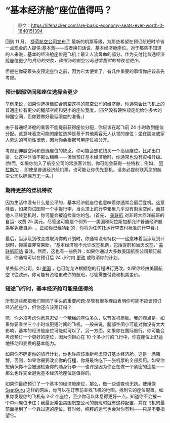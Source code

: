 # “基本经济舱”座位值得吗？

> 原文：<https://lifehacker.com/are-basic-economy-seats-ever-worth-it-1840151394>

回到 11 月， [捷蓝航空公司宣布了](https://thepointsguy.com/news/jetblue-rolls-out-blue-basic-fares-as-it-battles-budget-rivals/) 最新的机票等级，为那些希望在预订航班时节省一点现金的人提供:基本蓝——或者换句话说，基本经济舱座位。对于那些不知道的人来说，基本的经济舱座位是飞机上最让人流鼻血的部分。作为支付比普通经济舱座位更少的*费用的交换，你得到的航空公司通常提供的特权也更少。*



但是在你硬着头皮预定座位之前，因为它太便宜了，有几件重要的事情你应该首先考虑。

### 预计腿部空间和座位选择会更少

举例来说，如果你选择像联合航空这样的航空公司的经济舱，你通常会比飞机上的普通座位有更少的腿部空间和更小的座位宽度。(虽然没有硬性规定能给你多大的伸腿空间，但你要做好最低限度的准备。)

由于普通经济舱的乘客不能提前获得座位分配，你应该在起飞前 24 小时收到座位分配。这意味着您可能的座位选择是基于其他乘客无人认领的座位；坐在朋友或家人旁边的可能性很低，因为你会根据可用座位被分开。

考虑到伸腿空间和首选座位的缺乏，你可能会想花钱买一个高级座位，比如出口排，让这种体验不那么糟糕——但当预订基本经济舱时，你通常也没有资格升级。(然而，如果你加入了航空公司的常旅客计划，你可能会获得一些特权；例如， [阿拉斯加](https://thepointsguy.com/guide/compare-basic-economy-fares/) ，即使是普通经济舱机票，也可能让你优先登机。请务必提前联系您的航空公司以确保万无一失。)

### 期待更差的登机特权

因为生活中没有什么是公平的，基本经济舱座位也意味着你通常会最后登机。这意味着，如果你试图带一个手提行李，当头顶上的行李箱里几乎没有剩余空间，而其他人已经登机时，你可能会被迫检查你的包。(首先， [美联航](https://www.united.com/ual/en/us/fly/travel/inflight/basic-economy.html) 对非跨大西洋航班的自运- 收费 25 美元，尽管这可能是个例外——美国和阿拉斯加都允许普通经济舱乘客免费自运- 。正如你已经猜到的，你将为任何托运行李支付标准的行李费。)

最后，当涉及到改变或取消你的计划时，你通常没有特权——这意味着当涉及到计划时，你需要非常果断。“基本经济舱不允许改签机票，包括提前和当天改签，” [美联航网站](https://www.united.com/ual/en/us/fly/travel/inflight/basic-economy.html) 备注。然而，这也有一些例外；如果你通过大多数美国航空公司预订航班，你通常可以在预订后 24 小时内 [更改](https://lifehacker.com/heres-what-youll-pay-to-change-your-flight-1836410208) 或取消你的计划。

某些航空公司，如 [美国](https://www.aa.com/i18n/travel-info/experience/seats/basic-economy.jsp) ，也可能允许根据您的行程进行更改。如果你经由美国航空飞往欧洲，你可能有资格更改你的航班，尽管需要付费和机票差价。

### 短途飞行时，基本经济舱可能是值得的

所有这些都把我们带回了手头的重要问题:尽管有很多理由表明你可能不应该预订经济舱座位，但你还应该预订吗？

嗯，你必须考虑你愿意忍受一个糟糕的座位多久，以节省机票钱。我的观点是，如果你要乘坐三个小时或更短时间的飞机，一般来说，腿部空间小可能对你没有太大影响，基本的经济舱座位可能就可以了。另一方面，如果你在国际旅行，你可能会考虑预订一个更好的座位，因为你担心在 10 个多小时的飞行中，你在座位上舒适地移动和变换的基本能力。

如果你不确定你的旅行计划，你也许应该重新考虑预订基本经济舱。这是一场赌博，否则，如果你需要改变你的行程，你将最终吃下一张机票的全部费用。如果你想确保你不会被迫检查你的随身行李——也许是因为你正在做一个紧密的连接——那么也许完全避免基本经济舱座位是值得的。

如果你最终预订了一个基本的经济舱座位，那么，做一些调查也无妨。使用像 [SeatGuru](https://www.seatguru.com/) 这样的网站，你可以在订票前查找飞机的地图，找到它的座位配置。如果你发现你的飞机有 2-2 个座位，至少你可以休息得更好一点，知道你不会被一个中间座位卡住；我最近乘坐美国航空公司的航班时就有这种配置，并在飞机的最前面抢到了一个靠过道的座位。有时候，纯粹的运气也会对你有利——只是不要指望它。